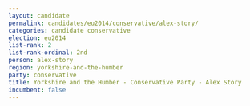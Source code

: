 ```yaml
---
layout: candidate
permalink: candidates/eu2014/conservative/alex-story/
categories: candidate conservative
election: eu2014
list-rank: 2
list-rank-ordinal: 2nd
person: alex-story
region: yorkshire-and-the-humber
party: conservative
title: Yorkshire and the Humber - Conservative Party - Alex Story
incumbent: false
---
```


